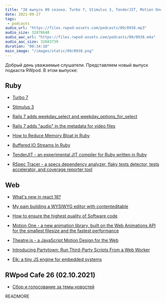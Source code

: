 ```yaml
---
title: "38 выпуск 09 сезона. Turbo 7, Stimulus 3, TenderJIT, Motion One, RSpec Tracer, Theatre.js, Partytown, Elk и прочее"
date: 2021-09-27
tags:
 - podcasts
audio_url: "https://files.rwpod-assets.com/podcasts/09/0938.mp3"
audio_size: 32878648
audio_aac_url: "https://files.rwpod-assets.com/podcasts/09/0938.m4a"
audio_aac_size: 32683739
duration: "00:34:10"
main_image: "/images/static/09/0938.png"
---
```


Добрый день уважаемые слушатели. Представляем новый выпуск подкаста RWpod. В этом выпуске:

## Ruby

 - [Turbo 7](https://world.hey.com/hotwired/turbo-7-0dd7a27f)
 - [Stimulus 3](https://world.hey.com/hotwired/stimulus-3-c438d432)
 - [Rails 7 adds weekday_select and weekday_options_for_select](https://blog.saeloun.com/2021/09/22/rails-7-adds-weekday_options_for_select)
 - [Rails 7 adds "audio" in the metadata for video files](https://blog.saeloun.com/2021/09/21/rails-7-adds-metadata-value-to-check-audio-presence-in-video-blobs)


 - [How to Reduce Memory Bloat in Ruby](https://blog.appsignal.com/2021/09/21/how-to-reduce-memory-bloat-in-ruby.html)
 - [Buffered IO Streams In Ruby](https://dev.to/thegnarco/buffered-io-streams-in-ruby-mhl)
 - [TenderJIT - an experimental JIT compiler for Ruby written in Ruby](https://github.com/tenderlove/tenderjit)
 - [RSpec Tracer - a specs dependency analyzer, flaky tests detector, tests accelerator, and coverage reporter tool](https://github.com/avmnu-sng/rspec-tracer)

## Web

 - [What's new in react 18?](https://yagmurcetintas.com/journal/whats-new-in-react-18)
 - [My pain building a WYSIWYG editor with contenteditable](https://answerly.io/blog/my-pain-developing-a-wysiwyg-editor-with-contenteditable/)
 - [How to ensure the highest quality of Software code](https://dev.to/someshthakur/how-to-ensures-highest-quality-of-software-4917)


 - [Motion One - a new animation library, built on the Web Animations API for the smallest filesize and the fastest performance](https://motion.dev/)
 - [Theatre.js - a JavaScript Motion Design for the Web](https://www.theatrejs.com/)
 - [Introducing Partytown: Run Third-Party Scripts From a Web Worker](https://dev.to/adamdbradley/introducing-partytown-run-third-party-scripts-from-a-web-worker-2cnp)
 - [Elk: a tiny JS engine for embedded systems](https://github.com/cesanta/elk)

## RWpod Cafe 26 (02.10.2021)

 - [Сбор и голосование за темы новостей](https://github.com/rwpod/cafe-discussions/discussions/11)


READMORE
